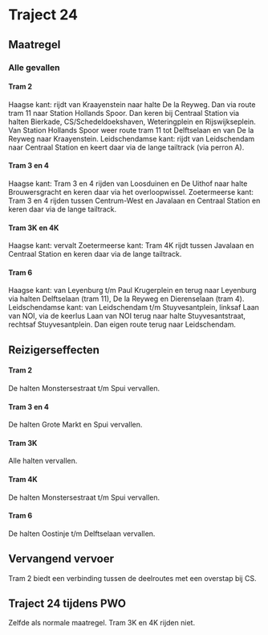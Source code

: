 # Traject 24
## Maatregel
### Alle gevallen

#### Tram 2
Haagse kant: rijdt van Kraayenstein naar halte De la Reyweg. Dan via route tram 11 naar Station Hollands Spoor. Dan keren bij Centraal Station via halten Bierkade, CS/Schedeldoekshaven, Weteringplein en Rijswijkseplein. Van Station Hollands Spoor weer route tram 11 tot Delftselaan en van De la Reyweg naar Kraayenstein.
Leidschendamse kant: rijdt van Leidschendam naar Centraal Station en keert daar via de lange tailtrack (via perron A).

#### Tram 3 en 4
Haagse kant: Tram 3 en 4 rijden van Loosduinen en De Uithof naar halte Brouwersgracht en keren daar via het overloopwissel.
Zoetermeerse kant: Tram 3 en 4 rijden tussen Centrum-West en Javalaan en Centraal Station en keren daar via de lange tailtrack.

#### Tram 3K en 4K
Haagse kant: vervalt
Zoetermeerse kant: Tram 4K rijdt tussen Javalaan en Centraal Station en keren daar via de lange tailtrack.

#### Tram 6
Haagse kant: van Leyenburg t/m Paul Krugerplein en terug naar Leyenburg via halten Delftselaan (tram 11), De la Reyweg en Dierenselaan (tram 4).  
Leidschendamse kant: van Leidschendam t/m Stuyvesantplein, linksaf Laan van NOI, via de keerlus Laan van NOI terug naar halte Stuyvesantstraat, rechtsaf Stuyvesantplein. Dan eigen route terug naar Leidschendam.

## Reizigerseffecten

#### Tram 2
De halten Monstersestraat t/m Spui vervallen.

#### Tram 3 en 4
De halten Grote Markt en Spui vervallen.

#### Tram 3K
Alle halten vervallen.

#### Tram 4K
De halten Monstersestraat t/m Spui vervallen.

#### Tram 6
De halten Oostinje t/m Delftselaan vervallen.

## Vervangend vervoer
Tram 2 biedt een verbinding tussen de deelroutes met een overstap bij CS.

## Traject 24 tijdens PWO
Zelfde als normale maatregel. Tram 3K en 4K rijden niet.
